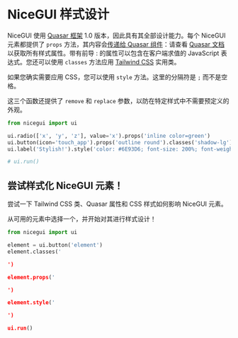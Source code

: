 # NiceGUI 样式设计

NiceGUI 使用 [Quasar 框架](https://quasar.dev/) 1.0 版本，因此具有其全部设计能力。每个 NiceGUI 元素都提供了 `props` 方法，其内容会[传递给 Quasar 组件](https://justpy.io/quasar_tutorial/introduction/#props-of-quasar-components)：请查看 [Quasar 文档](https://quasar.dev/vue-components/button#design)以获取所有样式属性。带有前导 : 的属性可以包含在客户端求值的 JavaScript 表达式。您还可以使用 `classes` 方法应用 [Tailwind CSS](https://tailwindcss.com/) 实用类。

如果您确实需要应用 CSS，您可以使用 `style` 方法。这里的分隔符是 `;` 而不是空格。

这三个函数还提供了 `remove` 和 `replace` 参数，以防在特定样式中不需要预定义的外观。

```python
from nicegui import ui

ui.radio(['x', 'y', 'z'], value='x').props('inline color=green')
ui.button(icon='touch_app').props('outline round').classes('shadow-lg')
ui.label('Stylish!').style('color: #6E93D6; font-size: 200%; font-weight: 300')

# ui.run()
```

## 尝试样式化 NiceGUI 元素！

尝试一下 Tailwind CSS 类、Quasar 属性和 CSS 样式如何影响 NiceGUI 元素。

从可用的元素中选择一个，并开始对其进行样式设计！

```python
from nicegui import ui

element = ui.button('element')
element.classes('

')

element.props('

')

element.style('

')

ui.run()
```
